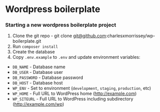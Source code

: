 # Wordpress boilerplate

### Starting a new wordpress boilerplate project

1. Clone the git repo - git clone git@github.com:charlesxmorrissey/wp-boilerplate.git
2. Run `composer install`
3. Create the database
4. Copy `.env.example` to `.env` and update environment variables:
  * `DB_NAME` - Database name
  * `DB_USER` - Database user
  * `DB_PASSWORD` - Database password
  * `DB_HOST` - Database host
  * `WP_ENV` - Set to environment (`development`, `staging`, `production`, etc)
  * `WP_HOME` - Full URL to WordPress home (http://example.com)
  * `WP_SITEURL` - Full URL to WordPress including subdirectory (http://example.com/wp)
